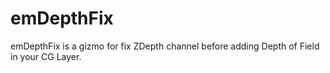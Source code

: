 # emDepthFix
emDepthFix is a gizmo for fix ZDepth channel before adding Depth of Field in your CG Layer.
